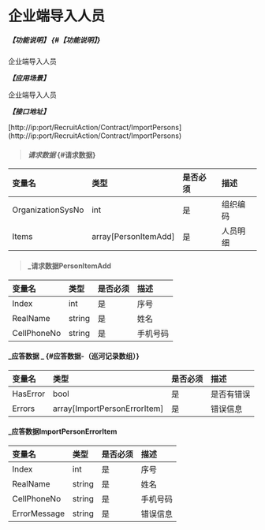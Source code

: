 # 企业端导入人员

##### _【功能说明】_ {#【功能说明】}

企业端导入人员

_**【应用场景】**_

企业端导入人员

_**【接口地址】**_

[http://ip:port/RecruitAction/Contract/ImportPersons]
(http://ip:port/RecruitAction/Contract/ImportPersons)

> #### _请求数据_ {#请求数据}

| 变量名 | 类型 | 是否必须 | 描述 |
| :--- | :--- | :--- | :--- |
| OrganizationSysNo| int| 是 | 组织编码 |
| Items| array[PersonItemAdd]| 是 | 人员明细 |



> #### _请求数据PersonItemAdd

| 变量名 | 类型 | 是否必须 | 描述 |
| :--- | :--- | :--- | :--- |
| Index| int| 是 | 序号|
| RealName| string| 是 | 姓名 |
| CellPhoneNo| string| 是 | 手机号码|



#### _应答数据 _ {#应答数据-（巡河记录数组）}

| 变量名 | 类型 | 是否必须 | 描述 |
| :--- | :--- | :--- | :--- |
| HasError| bool| 是 | 是否有错误|
| Errors| array[ImportPersonErrorItem]| 是 | 错误信息 |

#### _应答数据ImportPersonErrorItem

| 变量名 | 类型 | 是否必须 | 描述 |
| :--- | :--- | :--- | :--- |
| Index| int| 是 | 序号|
| RealName| string| 是 | 姓名 |
| CellPhoneNo| string| 是 | 手机号码|
| ErrorMessage| string| 是 | 错误信息|

